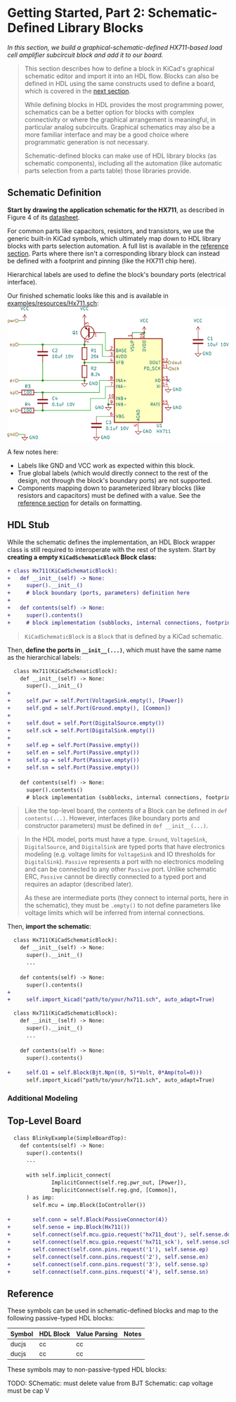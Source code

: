 # Getting Started, Part 2: Schematic-Defined Library Blocks
_In this section, we build a graphical-schematic-defined HX711-based load cell amplifier subcircuit block and add it to our board._

> This section describes how to define a block in KiCad's graphical schematic editor and import it into an HDL flow.
> Blocks can also be defined in HDL using the same constructs used to define a board, which is covered in the [next section](getting_started_library.md).
>
> While defining blocks in HDL provides the most programming power, schematics can be a better option for blocks with complex connectivity or where the graphical arrangement is meaningful, in particular analog subcircuits.
> Graphical schematics may also be a more familiar interface and may be a good choice where programmatic generation is not necessary.
> 
> Schematic-defined blocks can make use of HDL library blocks (as schematic components), including all the automation (like automatic parts selection from a parts table) those libraries provide. 


## Schematic Definition
**Start by drawing the application schematic for the HX711**, as described in Figure 4 of its [datasheet](https://cdn.sparkfun.com/datasheets/Sensors/ForceFlex/hx711_english.pdf).

For common parts like capacitors, resistors, and transistors, we use the generic built-in KiCad symbols, which ultimately map down to HDL library blocks with parts selection automation.
A full list is available in the [reference section](#reference).
Parts where there isn't a corresponding library block can instead be defined with a footprint and pinning (like the HX711 chip here).

Hierarchical labels are used to define the block's boundary ports (electrical interface).

Our finished schematic looks like this and is available in [examples/resources/Hx711.sch](examples/resources/Hx711.sch):  
![HX711 schematic](docs/greybox_hx711.svg)

A few notes here:
- Labels like GND and VCC work as expected within this block.
- True global labels (which would directly connect to the rest of the design, not through the block's boundary ports) are not supported.
- Components mapping down to parameterized library blocks (like resistors and capacitors) must be defined with a value.
 See the [reference section](#reference) for details on formatting.


## HDL Stub
While the schematic defines the implementation, an HDL Block wrapper class is still required to interoperate with the rest of the system.
Start by **creating a empty `KiCadSchematicBlock` Block class:**

```diff
+ class Hx711(KiCadSchematicBlock):
+   def __init__(self) -> None:
+     super().__init__()
+     # block boundary (ports, parameters) definition here
+ 
+   def contents(self) -> None:
+     super().contents()
+     # block implementation (subblocks, internal connections, footprint) here
```

> `KiCadSchematicBlock` is a `Block` that is defined by a KiCad schematic.

Then, **define the ports in `__init__(...)`**, which must have the same name as the hierarchical labels:

```diff
  class Hx711(KiCadSchematicBlock):
    def __init__(self) -> None:
      super().__init__()
+ 
+     self.pwr = self.Port(VoltageSink.empty(), [Power])
+     self.gnd = self.Port(Ground.empty(), [Common])
+ 
+     self.dout = self.Port(DigitalSource.empty())
+     self.sck = self.Port(DigitalSink.empty())
+ 
+     self.ep = self.Port(Passive.empty())
+     self.en = self.Port(Passive.empty())
+     self.sp = self.Port(Passive.empty())
+     self.sn = self.Port(Passive.empty())

    def contents(self) -> None:
      super().contents()
      # block implementation (subblocks, internal connections, footprint) here
```

> Like the top-level board, the contents of a Block can be defined in `def contents(...)`.
> However, interfaces (like boundary ports and constructor parameters) must be defined in `def __init__(...)`.

> In the HDL model, ports must have a type.
> `Ground`, `VoltageSink`, `DigitalSource`, and `DigitalSink` are typed ports that have electronics modeling (e.g. voltage limits for `VoltageSink` and IO thresholds for `DigitalSink`).
> `Passive` represents a port with no electronics modeling and can be connected to any other `Passive` port.
> Unlike schematic ERC, `Passive` cannot be directly connected to a typed port and requires an adaptor (described later).
> 
> As these are intermediate ports (they connect to internal ports, here in the schematic), they must be `.empty()` to not define parameters like voltage limits which will be inferred from internal connections.

Then, **import the schematic**:

```diff
  class Hx711(KiCadSchematicBlock):
    def __init__(self) -> None:
      super().__init__()
      ...

    def contents(self) -> None:
      super().contents()
+ 
+     self.import_kicad("path/to/your/hx711.sch", auto_adapt=True)
```



```diff
  class Hx711(KiCadSchematicBlock):
    def __init__(self) -> None:
      super().__init__()
      ...

    def contents(self) -> None:
      super().contents()
  
+     self.Q1 = self.Block(Bjt.Npn((0, 5)*Volt, 0*Amp(tol=0)))
      self.import_kicad("path/to/your/hx711.sch", auto_adapt=True)
```


### Additional Modeling


## Top-Level Board


```diff
  class BlinkyExample(SimpleBoardTop):
    def contents(self) -> None:
      super().contents()
      ...

      with self.implicit_connect(
              ImplicitConnect(self.reg.pwr_out, [Power]),
              ImplicitConnect(self.reg.gnd, [Common]),
      ) as imp:
        self.mcu = imp.Block(IoController())

+       self.conn = self.Block(PassiveConnector(4))
+       self.sense = imp.Block(Hx711())
+       self.connect(self.mcu.gpio.request('hx711_dout'), self.sense.dout)
+       self.connect(self.mcu.gpio.request('hx711_sck'), self.sense.sck)
+       self.connect(self.conn.pins.request('1'), self.sense.ep)
+       self.connect(self.conn.pins.request('2'), self.sense.en)
+       self.connect(self.conn.pins.request('3'), self.sense.sp)
+       self.connect(self.conn.pins.request('4'), self.sense.sn)
```

## Reference

These symbols can be used in schematic-defined blocks and map to the following passive-typed HDL blocks:

| Symbol | HDL Block | Value Parsing | Notes |
|---|---|---|---|
| ducjs | cc | cc |
| ducjs | cc | cc |

These symbols may to non-passive-typed HDL blocks:


TODO:
SChematic: must delete value from BJT
Schematic: cap voltage must be cap V
